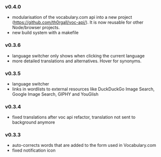 ### v0.4.0
* modularisation of the vocabulary.com api into a new project (https://github.com/th0rgall/voc-api/). It is now reusable for other Node/browser projects.
* new build system with a makefile

### v0.3.6
* language switcher only shows when clicking the current language
* more detailed translations and alternatives. Hover for synonyms.

### v0.3.5
* language switcher
* links in wordlists to external resources like DuckDuckGo Image Search, Google Image Search, GIPHY and YouGlish

### v0.3.4
* fixed translations after voc api refactor, translation not sent to background anymore

### v0.3.3
* auto-corrects words that are added to the form used in Vocabulary.com
* fixed notification icon
